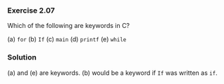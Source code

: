### Exercise 2.07
Which of the following are keywords in C?

(a) `for`
(b) `If`
(c) `main`
(d) `printf`
(e) `while`

### Solution
(a) and (e) are keywords. (b) would be a keyword if `If` was written as `if`.
